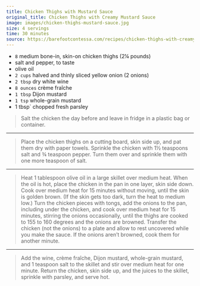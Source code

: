 ```yaml
---
title: Chicken Thighs with Mustard Sauce
original_title: Chicken Thighs with Creamy Mustard Sauce
image: images/chicken-thighs-mustard-sauce.jpg
size: 4 servings
time: 30 minutes
source: https://barefootcontessa.com/recipes/chicken-thighs-with-creamy-mustard-sauce
---
```


* `8` medium bone-in, skin-on chicken thighs (2¼ pounds)
* salt and pepper, to taste
* olive oil
* `2 cups` halved and thinly sliced yellow onion (2 onions)
* `2 tbsp` dry white wine
* `8 ounces` crème fraîche
* `1 tbsp` Dijon mustard
* `1 tsp` whole-grain mustard
* 1 tbsp` chopped fresh parsley

> Salt the chicken the day before and leave in fridge in a plastic bag or container.

---

> Place the chicken thighs on a cutting board, skin side up, and pat them dry with paper towels. Sprinkle the chicken with 1½ teaspoons salt and ¾ teaspoon pepper. Turn them over and sprinkle them with one more teaspoon of salt.

---

> Heat 1 tablespoon olive oil in a large skillet over medium heat. When the oil is hot, place the chicken in the pan in one layer, skin side down. Cook over medium heat for 15 minutes without moving, until the skin is golden brown. (If the skin gets too dark, turn the heat to medium low.) Turn the chicken pieces with tongs, add the onions to the pan, including under the chicken, and cook over medium heat for 15 minutes, stirring the onions occasionally, until the thighs are cooked to 155 to 160 degrees and the onions are browned. Transfer the chicken (not the onions) to a plate and allow to rest uncovered while you make the sauce. If the onions aren’t browned, cook them for another minute.

---

> Add the wine, crème fraîche, Dijon mustard, whole-grain mustard, and 1 teaspoon salt to the skillet and stir over medium heat for one minute. Return the chicken, skin side up, and the juices to the skillet, sprinkle with parsley, and serve hot.
